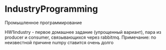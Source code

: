 # IndustryProgramming
Промышленное программирование 

HW1industry - первое домашнее задание (упрощенный вариант), пара из producer и consumer, связывающихся через rabbitmq.
Примечание: по неизвестной причине numpy ставится очень долго
